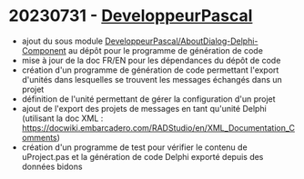 # 20230731 - [DeveloppeurPascal](https://github.com/DeveloppeurPascal)

* ajout du sous module [DeveloppeurPascal/AboutDialog-Delphi-Component](https://github.com/DeveloppeurPascal/AboutDialog-Delphi-Component) au dépôt pour le programme de génération de code
* mise à jour de la doc FR/EN pour les dépendances du dépôt de code
* création d'un programme de génération de code permettant l'export d'unités dans lesquelles se trouvent les messages échangés dans un projet
* définition de l'unité permettant de gérer la configuration d'un projet
* ajout de l'export des projets de messages en tant qu'unité Delphi (utilisant la doc XML : https://docwiki.embarcadero.com/RADStudio/en/XML_Documentation_Comments)
* création d'un programme de test pour vérifier le contenu de uProject.pas et la génération de code Delphi exporté depuis des données bidons
